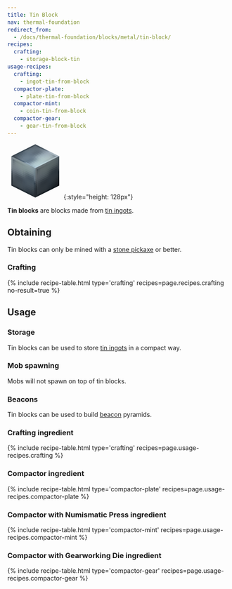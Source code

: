 ```yaml
---
title: Tin Block
nav: thermal-foundation
redirect_from:
  - /docs/thermal-foundation/blocks/metal/tin-block/
recipes:
  crafting:
    - storage-block-tin
usage-recipes:
  crafting:
    - ingot-tin-from-block
  compactor-plate:
    - plate-tin-from-block
  compactor-mint:
    - coin-tin-from-block
  compactor-gear:
    - gear-tin-from-block
---
```


![Tin block](/assets/images/thermal-foundation/storage-block-tin.png){:style="height: 128px"}


**Tin blocks** are blocks made from [tin ingots](/docs/tin-ingot/).


Obtaining
---------

Tin blocks can only be mined with a [stone
pickaxe](https://minecraft.gamepedia.com/Pickaxe) or better.

### Crafting
{% include recipe-table.html type='crafting' recipes=page.recipes.crafting no-result=true %}


Usage
-----

### Storage
Tin blocks can be used to store [tin ingots](/docs/tin-ingot/) in a compact way.

### Mob spawning
Mobs will not spawn on top of tin blocks.

### Beacons
Tin blocks can be used to build [beacon](https://minecraft.gamepedia.com/Beacon)
pyramids.

### Crafting ingredient
{% include recipe-table.html type='crafting' recipes=page.usage-recipes.crafting %}

### Compactor ingredient
{% include recipe-table.html type='compactor-plate' recipes=page.usage-recipes.compactor-plate %}

### Compactor with Numismatic Press ingredient
{% include recipe-table.html type='compactor-mint' recipes=page.usage-recipes.compactor-mint %}

### Compactor with Gearworking Die ingredient
{% include recipe-table.html type='compactor-gear' recipes=page.usage-recipes.compactor-gear %}
